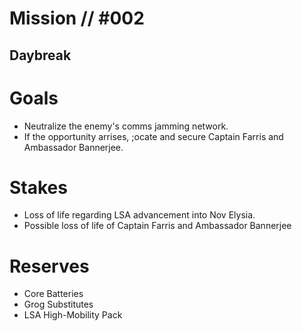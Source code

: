 # Mission // #002
## Daybreak

# Goals
- Neutralize the enemy's comms jamming network.
- If the opportunity arrises, ;ocate and secure Captain Farris and Ambassador Bannerjee.

# Stakes
- Loss of life regarding LSA advancement into Nov Elysia.
- Possible loss of life of Captain Farris and Ambassador Bannerjee

# Reserves
- Core Batteries
- Grog Substitutes
- LSA High-Mobility Pack